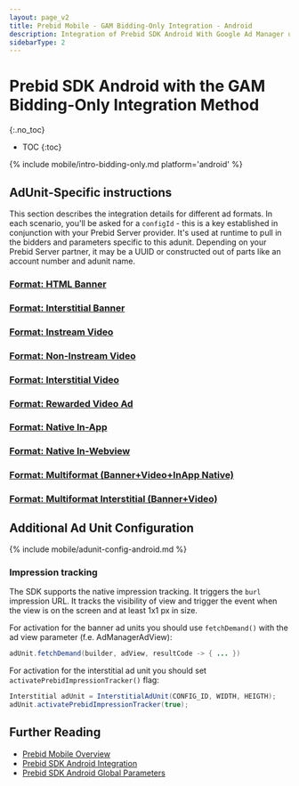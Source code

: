 ```yaml
---
layout: page_v2
title: Prebid Mobile - GAM Bidding-Only Integration - Android
description: Integration of Prebid SDK Android With Google Ad Manager using the 'Bidding-Only' integration
sidebarType: 2
---
```


# Prebid SDK Android with the GAM Bidding-Only Integration Method
{:.no_toc}

- TOC
{:toc}

{% include mobile/intro-bidding-only.md platform='android' %}

## AdUnit-Specific instructions

This section describes the integration details for different ad formats. In each scenario, you'll be asked for a `configId` - this is a key established in conjunction with your Prebid Server provider. It's used at runtime to pull in the bidders and parameters specific to this adunit. Depending on your Prebid Server partner, it may be a UUID or constructed out of parts like an account number and adunit name.

### [Format: HTML Banner](/prebid-mobile/recipes/subrecipes/android/gam-bidding-only-html-banner.html)

### [Format: Interstitial Banner](/prebid-mobile/recipes/subrecipes/android/gam-bidding-only-interstitial-banner.html)

### [Format: Instream Video](/prebid-mobile/recipes/subrecipes/android/gam-bidding-only-video-instream.html)

### [Format: Non-Instream Video](/prebid-mobile/recipes/subrecipes/android/gam-bidding-only-video-outstream.html)

### [Format: Interstitial Video](/prebid-mobile/recipes/subrecipes/android/gam-bidding-only-interstitial-video.html)

### [Format: Rewarded Video Ad](/prebid-mobile/recipes/subrecipes/android/gam-bidding-only-rewarded-video.html)

### [Format: Native In-App](/prebid-mobile/recipes/subrecipes/android/gam-bidding-only-native-in-app.html)

### [Format: Native In-Webview](/prebid-mobile/recipes/subrecipes/android/gam-bidding-only-native-in-webview.html)

### [Format: Multiformat (Banner+Video+InApp Native)](/prebid-mobile/recipes/subrecipes/android/gam-bidding-only-multiformat.html)

### [Format: Multiformat Interstitial (Banner+Video)](/prebid-mobile/recipes/subrecipes/android/gam-bidding-only-multiformat-interstitial.html)

## Additional Ad Unit Configuration

{% include mobile/adunit-config-android.md %}

### Impression tracking

The SDK supports the native impression tracking. It triggers the `burl` impression URL. It tracks the visibility of view and trigger the event when the view is on the screen and at least 1x1 px in size.

For activation for the banner ad units you should use `fetchDemand()` with the ad view parameter (f.e. AdManagerAdView):

```java
adUnit.fetchDemand(builder, adView, resultCode -> { ... })
```

For activation for the interstitial ad unit you should set `activatePrebidImpressionTracker()` flag:

```java
Interstitial adUnit = InterstitialAdUnit(CONFIG_ID, WIDTH, HEIGTH);
adUnit.activatePrebidImpressionTracker(true);
```

## Further Reading

- [Prebid Mobile Overview](/prebid-mobile/prebid-mobile.html)
- [Prebid SDK Android Integration](/prebid-mobile/pbm-api/android/code-integration-android.html)
- [Prebid SDK Android Global Parameters](/prebid-mobile/pbm-api/android/pbm-targeting-android.html)
